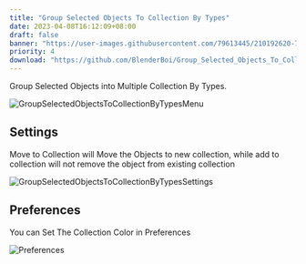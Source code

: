 ```yaml
---
title: "Group Selected Objects To Collection By Types"
date: 2023-04-08T16:12:09+08:00
draft: false
banner: "https://user-images.githubusercontent.com/79613445/210192620-7a0d06f9-03cf-44c7-8d85-28d08710f91a.png"
priority: 4
download: "https://github.com/BlenderBoi/Group_Selected_Objects_To_Collection_By_Types/releases/download/v1.0.0/Group_Selected_Objects_To_Collection_By_Types-1.0.0.zip"
---
```




<!-- ![Banner](https://user-images.githubusercontent.com/79613445/210192620-7a0d06f9-03cf-44c7-8d85-28d08710f91a.png) -->


Group Selected Objects into Multiple Collection By Types. 

![GroupSelectedObjectsToCollectionByTypesMenu](https://user-images.githubusercontent.com/79613445/210192625-626ad940-2e5c-4e81-a3fd-9c92f43065bc.png)


## Settings

Move to Collection will Move the Objects to new collection, while add to collection will not remove the object from existing collection

![GroupSelectedObjectsToCollectionByTypesSettings](https://user-images.githubusercontent.com/79613445/210192630-218a757b-439a-44fc-b648-7714bc23661a.png)


## Preferences

You can Set The Collection Color in Preferences

![Preferences](https://user-images.githubusercontent.com/79613445/210192632-d0c53670-e6a2-45ca-95d6-7249db7357a2.png)

